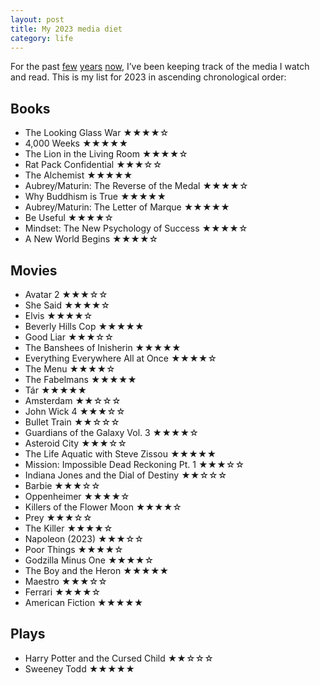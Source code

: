 ```yaml
---
layout: post
title: My 2023 media diet
category: life
---
```

For the past [few](/blog/2021/01/my-2020-media-diet/) [years](/blog/2022/01/my-2021-media-diet/) [now](/blog/2023/01/my-2022-media-diet/), I’ve been keeping track of the media I watch and read. This is my list for 2023 in ascending chronological order:

## Books
* The Looking Glass War ★★★★☆
* 4,000 Weeks ★★★★★
* The Lion in the Living Room ★★★★☆
* Rat Pack Confidential ★★★☆☆
* The Alchemist ★★★★★
* Aubrey/Maturin: The Reverse of the Medal ★★★★☆
* Why Buddhism is True ★★★★★
* Aubrey/Maturin: The Letter of Marque ★★★★★
* Be Useful ★★★★☆
* Mindset: The New Psychology of Success ★★★★☆
* A New World Begins ★★★★☆

## Movies
* Avatar 2 ★★★☆☆
* She Said ★★★★☆
* Elvis ★★★★☆
* Beverly Hills Cop ★★★★★
* Good Liar ★★★☆☆
* The Banshees of Inisherin ★★★★★
* Everything Everywhere All at Once ★★★★☆
* The Menu ★★★★☆
* The Fabelmans ★★★★★
* Tár ★★★★★
* Amsterdam ★★☆☆☆
* John Wick 4 ★★★☆☆
* Bullet Train ★★☆☆☆
* Guardians of the Galaxy Vol. 3 ★★★★☆
* Asteroid City ★★★☆☆
* The Life Aquatic with Steve Zissou ★★★★★
* Mission: Impossible Dead Reckoning Pt. 1 ★★★☆☆
* Indiana Jones and the Dial of Destiny ★★☆☆☆
* Barbie ★★★☆☆
* Oppenheimer ★★★★☆
* Killers of the Flower Moon ★★★★☆
* Prey ★★★☆☆
* The Killer ★★★★☆
* Napoleon (2023) ★★★☆☆
* Poor Things ★★★★☆
* Godzilla Minus One ★★★★☆
* The Boy and the Heron ★★★★★
* Maestro ★★★☆☆
* Ferrari ★★★★☆
* American Fiction ★★★★★

## Plays
* Harry Potter and the Cursed Child ★★☆☆☆
* Sweeney Todd ★★★★★